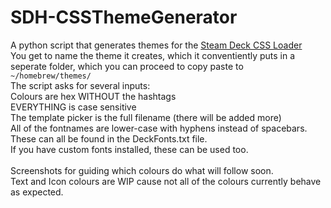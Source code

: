 # SDH-CSSThemeGenerator
A python script that generates themes for the [Steam Deck CSS Loader](https://github.com/suchmememanyskill/SDH-CssLoader) <br>
You get to name the theme it creates, which it conventiently puts in a seperate folder, which you can proceed to copy paste to <br> ```~/homebrew/themes/``` <br>
The script asks for several inputs: <br>
Colours are hex WITHOUT the hashtags <br>
EVERYTHING is case sensitive <br>
The template picker is the full filename (there will be added more) <br>
All of the fontnames are lower-case with hyphens instead of spacebars. These can all be found in the DeckFonts.txt file. <br>
If you have custom fonts installed, these can be used too. <br> <br>
Screenshots for guiding which colours do what will follow soon.<br>
Text and Icon colours are WIP cause not all of the colours currently behave as expected. <br>
